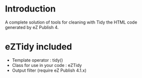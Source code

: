 Introduction
============
A complete solution of tools for cleaning with Tidy the HTML code generated by eZ Publish 4.

eZTidy included
===============
 * Template operator : tidy()
 * Class for use in your code : eZTidy
 * Output filter (require eZ Publish 4.1.x)
